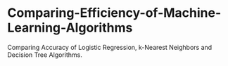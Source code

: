 # Comparing-Efficiency-of-Machine-Learning-Algorithms
Comparing Accuracy of Logistic Regression, k-Nearest Neighbors and Decision Tree Algorithms.
